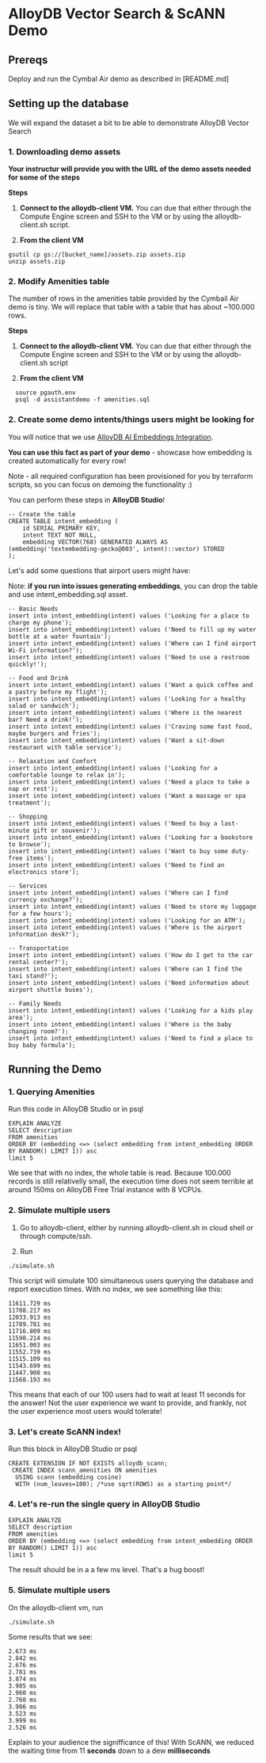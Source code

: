 # AlloyDB Vector Search & ScANN Demo

## Prereqs

Deploy and run the Cymbal Air demo as described in [README.md]


## Setting up the database

We will expand the dataset a bit to be able to demonstrate AlloyDB Vector Search

### 1. Downloading demo assets

**Your instructur will provide you with the URL of the demo assets needed for some of the steps**

**Steps**
1. **Connect to the alloydb-client VM.** You can due that either through the Compute Engine screen and SSH to the VM or by using the alloydb-client.sh script.

2. **From the client VM**
```
gsutil cp gs://[bucket_name]/assets.zip assets.zip
unzip assets.zip
```


### 2. Modify Amenities table


The number of rows in the amenities table provided by the Cymbail Air demo is tiny. We will replace that table with a table that has about ~100.000 rows. 

**Steps**
1. **Connect to the alloydb-client VM.** You can due that either through the Compute Engine screen and SSH to the VM or by using the alloydb-client.sh script

2. **From the client VM**
```
  source pgauth.env
  psql -d assistantdemo -f amenities.sql 

```


### 2. Create some demo intents/things users might be looking for

You will notice that we use [AlloyDB AI Embeddings Integration](https://cloud.google.com/alloydb/docs/ai/work-with-embeddings).

**You can use this fact as part of your demo** - showcase how embedding is created automatically for every row!

Note - all required configuration has been provisioned for you by terraform scripts, so you can focus on demoing the functionality :)

You can perform these steps in **AlloyDB Studio**!

```
-- Create the table
CREATE TABLE intent_embedding (
    id SERIAL PRIMARY KEY,
    intent TEXT NOT NULL,
    embedding VECTOR(768) GENERATED ALWAYS AS (embedding('textembedding-gecko@003', intent)::vector) STORED 
);
```

Let's add some questions that airport users might have:

Note: **if you run into issues generating embeddings**, you can 
drop the table and use intent_embedding.sql asset.

```
-- Basic Needs
insert into intent_embedding(intent) values ('Looking for a place to charge my phone');
insert into intent_embedding(intent) values ('Need to fill up my water bottle at a water fountain');
insert into intent_embedding(intent) values ('Where can I find airport Wi-Fi information?');
insert into intent_embedding(intent) values ('Need to use a restroom quickly!');

-- Food and Drink
insert into intent_embedding(intent) values ('Want a quick coffee and a pastry before my flight');
insert into intent_embedding(intent) values ('Looking for a healthy salad or sandwich');
insert into intent_embedding(intent) values ('Where is the nearest bar? Need a drink!');
insert into intent_embedding(intent) values ('Craving some fast food, maybe burgers and fries');
insert into intent_embedding(intent) values ('Want a sit-down restaurant with table service');

-- Relaxation and Comfort
insert into intent_embedding(intent) values ('Looking for a comfortable lounge to relax in');
insert into intent_embedding(intent) values ('Need a place to take a nap or rest');
insert into intent_embedding(intent) values ('Want a massage or spa treatment');

-- Shopping
insert into intent_embedding(intent) values ('Need to buy a last-minute gift or souvenir');
insert into intent_embedding(intent) values ('Looking for a bookstore to browse');
insert into intent_embedding(intent) values ('Want to buy some duty-free items');
insert into intent_embedding(intent) values ('Need to find an electronics store');

-- Services
insert into intent_embedding(intent) values ('Where can I find currency exchange?');
insert into intent_embedding(intent) values ('Need to store my luggage for a few hours');
insert into intent_embedding(intent) values ('Looking for an ATM');
insert into intent_embedding(intent) values ('Where is the airport information desk?');

-- Transportation
insert into intent_embedding(intent) values ('How do I get to the car rental center?');
insert into intent_embedding(intent) values ('Where can I find the taxi stand?');
insert into intent_embedding(intent) values ('Need information about airport shuttle buses');

-- Family Needs
insert into intent_embedding(intent) values ('Looking for a kids play area');
insert into intent_embedding(intent) values ('Where is the baby changing room?');
insert into intent_embedding(intent) values ('Need to find a place to buy baby formula');
```

## Running the Demo

### 1. Querying Amenities

Run this code in AlloyDB Studio or in psql

```
EXPLAIN ANALYZE 
SELECT description
FROM amenities
ORDER BY (embedding <=> (select embedding from intent_embedding ORDER BY RANDOM() LIMIT 1)) asc
limit 5
```

We see that with no index, the whole table is read. Because 100.000 records is still relativelly small, the execution time does not seem terrible at around 150ms on AlloyDB Free Trial instance with 8 VCPUs.

### 2. Simulate multiple users

1. Go to alloydb-client, either by running alloydb-client.sh in cloud shell or through compute/ssh.

2. Run

```
./simulate.sh
```

This script will simulate 100 simultaneous users querying the database and report execution times. With no index, we see something like this:

```
11611.729 ms
11708.217 ms
12033.913 ms
11789.781 ms
11716.809 ms
11590.214 ms
11651.003 ms
11552.739 ms
11515.109 ms
11543.699 ms
11447.900 ms
11568.193 ms
```

This means that each of our 100 users had to wait at least 11 seconds for the answer! Not the user experience we want to provide, and frankly, not the user experience most users would tolerate!

### 3. Let's create ScANN index!

Run this block in AlloyDB Studio or psql

```
CREATE EXTENSION IF NOT EXISTS alloydb_scann;
 CREATE INDEX scann_amenities ON amenities
  USING scann (embedding cosine)
  WITH (num_leaves=100); /*use sqrt(ROWS) as a starting point*/
```


### 4. Let's re-run the single query in AlloyDB Studio

```
EXPLAIN ANALYZE 
SELECT description
FROM amenities
ORDER BY (embedding <=> (select embedding from intent_embedding ORDER BY RANDOM() LIMIT 1)) asc
limit 5
```

The result should be in a a few ms level. That's a hug boost!

### 5. Simulate multiple users

On the alloydb-client vm, run
```
./simulate.sh
```

Some results that we see:

```
2.673 ms
2.842 ms
2.676 ms
2.781 ms
3.874 ms
3.985 ms
2.960 ms
2.760 ms
3.986 ms
3.523 ms
3.999 ms
2.526 ms
```

Explain to your audience the signifficance of this! With ScANN, we reduced the waiting time from 11 **seconds** down to a dew **milliseconds**
